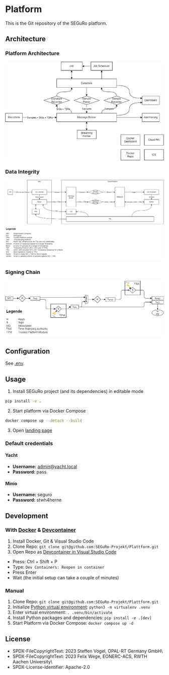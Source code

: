 # Platform

This is the Git repository of the SEGuRo platform.

## Architecture

### Platform Architecture

![overview](./docs/platform_architecture.png)

### Data Integrity

![data_integrity](./docs/data_integrity.png)

### Signing Chain

![data_signing](./docs/data_signing.png)

## Configuration

See [.env](./.env).

## Usage

1. Install SEGuRo project (and its dependencies) in editable mode
```bash
pip install -e .
```
2. Start platform via Docker Compose
```bash
docker compose up --detach --build
```

3. Open [landing page](https://localhost)

### Default credentials

#### Yacht

- **Username:** admin@yacht.local
- **Password:** pass

#### Minio

- **Username:** seguro
- **Password:** stwh4herne

## Development

### With [Docker](https://www.docker.com/) & [Devcontainer](https://containers.dev/)

1. Install Docker, Git & Visual Studio Code
2. Clone Repo: `git clone git@github.com:SEGuRo-Projekt/Plattform.git`
3. Open Repo as [Devcontainer in Visual Studio Code](https://code.visualstudio.com/docs/devcontainers/containers)
  - Press:  Ctrl + Shift + P
  - Type: `Dev Containers: Reopen in container`
  - Press Enter
  - Wait (the initial setup can take a couple of minutes)

### Manual

1. Clone Repo: `git clone git@github.com:SEGuRo-Projekt/Plattform.git`
2. Initialize [Python virtual environment](https://docs.python.org/3/library/venv.html): `python3 -m virtualenv .venv`
3. Enter virtual environment: `. .venv/bin/activate`
4. Install Python packages and dependencies: `pip install -e .[dev]`
5. Start Platform via Docker Compose: `docker compose up -d`

## License

- SPDX-FileCopyrightText: 2023 Steffen Vogel, OPAL-RT Germany GmbH\
- SPDX-FileCopyrightText: 2023 Felix Wege, EONERC-ACS, RWTH Aachen  University\
- SPDX-License-Identifier: Apache-2.0
